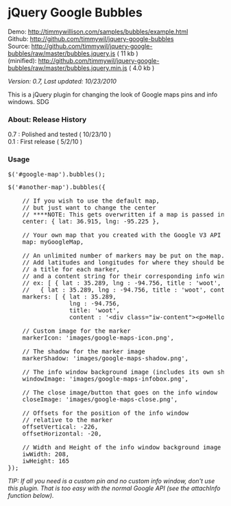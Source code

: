 <h1>jQuery Google Bubbles</h1>

Demo: <a href="http://timmywillison.com/samples/bubbles/example.html">http://timmywillison.com/samples/bubbles/example.html</a><br/>
Github: <a href="http://github.com/timmywil/jquery-google-bubbles">http://github.com/timmywil/jquery-google-bubbles</a><br/>
Source: <a href="http://github.com/timmywil/jquery-google-bubbles/raw/master/bubbles.jquery.js">http://github.com/timmywil/jquery-google-bubbles/raw/master/bubbles.jquery.js</a> ( 11 kb )<br/>
(minified): <a href="http://github.com/timmywil/jquery-google-bubbles/raw/master/bubbles.jquery.min.js">http://github.com/timmywil/jquery-google-bubbles/raw/master/bubbles.jquery.min.js</a> ( 4.0 kb )<br/>

*Version: 0.7, Last updated: 10/23/2010*

This is a jQuery plugin for changing the look of
Google maps pins and info windows.
SDG

<h3>About: Release History</h3>

0.7 : Polished and tested ( 10/23/10 )<br/>
0.1 : First release ( 5/2/10 )

<h3>Usage</h3>

<pre>
$('#google-map').bubbles();
</pre>

<pre>
$('#another-map').bubbles({
  
    // If you wish to use the default map, 
    // but just want to change the center
    // ****NOTE: This gets overwritten if a map is passed in (see next).
    center: { lat: 36.915, lng: -95.225 },
  
    // Your own map that you created with the Google V3 API
    map: myGoogleMap,
  
    // An unlimited number of markers may be put on the map.
    // Add latitudes and longitudes for where they should be placed,
    // a title for each marker,
    // and a content string for their corresponding info window.
    // ex: [ { lat : 35.289, lng : -94.756, title : 'woot', content : '&lt;div class=&quot;iw-content&quot;&gt;&lt;p&gt;Hello World!!&lt;/p&gt;&lt;/div&gt;' }, 
    //   { lat : 35.289, lng : -94.756, title : 'woot', content : '&lt;div class=&quot;iw-content&quot;&gt;&lt;p&gt;Hello World!!&lt;/p&gt;&lt;/div&gt;' } ]
    markers: [ { lat : 35.289, 
                 lng : -94.756, 
                 title: 'woot', 
                 content : '&lt;div class=&quot;iw-content&quot;&gt;&lt;p&gt;Hello World!!&lt;/p&gt;&lt;/div&gt;' } ],
  
    // Custom image for the marker
    markerIcon: 'images/google-maps-icon.png',
  
    // The shadow for the marker image
    markerShadow: 'images/google-maps-shadow.png',
              
    // The info window background image (includes its own shadow if one is needed)
    windowImage: 'images/google-maps-infobox.png',
  
    // The close image/button that goes on the info window
    closeImage: 'images/google-maps-close.png',
  
    // Offsets for the position of the info window
    // relative to the marker
    offsetVertical: -226,
    offsetHorizontal: -20,
  
    // Width and Height of the info window background image
    iwWidth: 208,
    iwHeight: 165
});
</pre>

*TIP: If all you need is a custom pin and no custom info window,
 don't use this plugin.  That is too easy with the normal
 Google API (see the attachInfo function below).*
